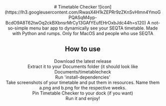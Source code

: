 <center>
  # Timetable Checker
  ![icon](https://lh3.googleusercontent.com/RwasX4H1kZEPRr9zZKnSvHImn4YmoGPQASqM4yp-BcdO9A8T62twOq2ckBXbnsrMrCy13GAfYEufEHrOxbJdc44h=s120)  
  A not-so-simple menu bar app to dynamically see your SEQTA timetable.
  Made with Python and rumps. Only for MacOS and people who use SEQTA
  
  ## How to use
  Download the latest release  
  Extract it to your Documents folder (it should look like Documents/timetablecheck  
  Run 'install-dependencies'  
  Take screenshots of your timetable and put them in resources. Name them a.png and b.png for the respective weeks.  
  Pin Timetable Checker to your dock (if you want)  
Run it and enjoy!</center>

